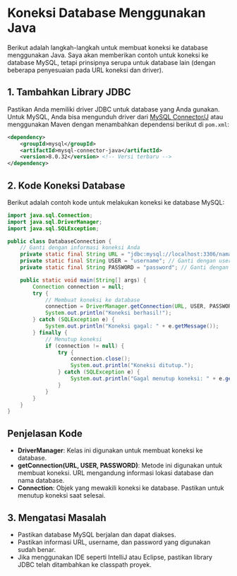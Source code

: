 # Koneksi Database Menggunakan Java

Berikut adalah langkah-langkah untuk membuat koneksi ke database menggunakan Java. Saya akan memberikan contoh untuk koneksi ke database MySQL, tetapi prinsipnya serupa untuk database lain (dengan beberapa penyesuaian pada URL koneksi dan driver).

## 1. Tambahkan Library JDBC
Pastikan Anda memiliki driver JDBC untuk database yang Anda gunakan. Untuk MySQL, Anda bisa mengunduh driver dari [MySQL Connector/J](https://dev.mysql.com/downloads/connector/j/) atau menggunakan Maven dengan menambahkan dependensi berikut di `pom.xml`:

```xml
<dependency>
    <groupId>mysql</groupId>
    <artifactId>mysql-connector-java</artifactId>
    <version>8.0.32</version> <!-- Versi terbaru -->
</dependency>
```

## 2. Kode Koneksi Database
Berikut adalah contoh kode untuk melakukan koneksi ke database MySQL:

```java
import java.sql.Connection;
import java.sql.DriverManager;
import java.sql.SQLException;

public class DatabaseConnection {
    // Ganti dengan informasi koneksi Anda
    private static final String URL = "jdbc:mysql://localhost:3306/nama_database"; // Ganti dengan nama database Anda
    private static final String USER = "username"; // Ganti dengan username database Anda
    private static final String PASSWORD = "password"; // Ganti dengan password database Anda

    public static void main(String[] args) {
        Connection connection = null;
        try {
            // Membuat koneksi ke database
            connection = DriverManager.getConnection(URL, USER, PASSWORD);
            System.out.println("Koneksi berhasil!");
        } catch (SQLException e) {
            System.out.println("Koneksi gagal: " + e.getMessage());
        } finally {
            // Menutup koneksi
            if (connection != null) {
                try {
                    connection.close();
                    System.out.println("Koneksi ditutup.");
                } catch (SQLException e) {
                    System.out.println("Gagal menutup koneksi: " + e.getMessage());
                }
            }
        }
    }
}
```

## Penjelasan Kode
- **DriverManager**: Kelas ini digunakan untuk membuat koneksi ke database.
- **getConnection(URL, USER, PASSWORD)**: Metode ini digunakan untuk membuat koneksi. URL mengandung informasi lokasi database dan nama database.
- **Connection**: Objek yang mewakili koneksi ke database. Pastikan untuk menutup koneksi saat selesai.

## 3. Mengatasi Masalah
- Pastikan database MySQL berjalan dan dapat diakses.
- Pastikan informasi URL, username, dan password yang digunakan sudah benar.
- Jika menggunakan IDE seperti IntelliJ atau Eclipse, pastikan library JDBC telah ditambahkan ke classpath proyek.
